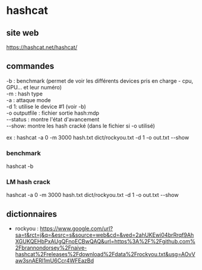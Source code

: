 # hashcat

## site web
https://hashcat.net/hashcat/

## commandes
-b : benchmark (permet de voir les différents devices pris en charge - cpu, GPU... et leur numéro)  
-m : hash type  
-a : attaque mode  
-d 1: utilise le device #1 (voir -b)  
-o outputfile : fichier sortie hash:mdp  
--status : montre l'état d'avancement  
--show: montre les hash cracké (dans le fichier si -o utilisé)  

ex : hashcat -a 0 -m 3000  hash.txt dict/rockyou.txt -d 1 -o out.txt --show


### benchmark
hashcat -b 

### LM hash crack
hashcat -a 0 -m 3000  hash.txt dict/rockyou.txt -d 1 -o out.txt --show

## dictionnaires 

- rockyou : https://www.google.com/url?sa=t&rct=j&q=&esrc=s&source=web&cd=&ved=2ahUKEwi04brRrqf9AhXGUKQEHbPxAUgQFnoECBwQAQ&url=https%3A%2F%2Fgithub.com%2Fbrannondorsey%2Fnaive-hashcat%2Freleases%2Fdownload%2Fdata%2Frockyou.txt&usg=AOvVaw3snAERl1mU6Ccr4WFEazBd



